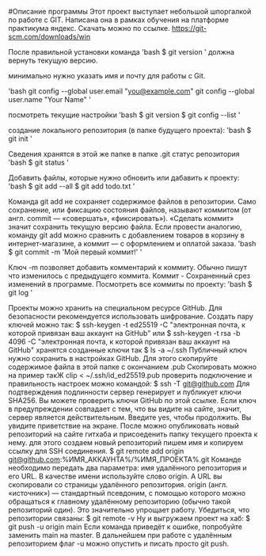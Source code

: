 #Описание программы
Этот проект выступает небольшой шпоргалкой по работе с GIT. Написана она в рамках обучения на платформе практикума яндекс.
Скачать можно по ссылке.
https://git-scm.com/downloads/win

После правильной установки команда 
'bash
$ git version
'
 должна вернуть текущую версию.

минимально нужно указать имя и почту для работы с Git.

'bash
git config --global user.email "you@example.com"
git config --global user.name "Your Name"
'

посмотреть текущие настройки
'bash
$ git version 
$ git config --list 
'

создание локального репозитория (в папке будущего проекта):
'bash
$ git init
'

Сведения хранятся в этой же папке в папке .git
статус репозитория 
'bash
$ git status 
'
 
Добавить файлы, которые нужно обновить или дабавить к проекту:
'bash
$ git add --all 
$ git add todo.txt
'

Команда git add не сохраняет содержимое файлов в репозитории. Само сохранение, или фиксацию состояния файлов, называют коммитом (от англ. commit — «совершать», «фиксировать»). «Сделать коммит» значит сохранить текущую версию файла.
Если провести аналогию, команду git add можно сравнить с добавлением товаров в корзину в интернет-магазине, а коммит — с оформлением и оплатой заказа.
'bash
$ git commit -m 'Мой первый коммит!' 
'

Ключ -m позволяет добавить комментарий к коммиту. Обычно пишут что изменилось с предыдущего коммита. Коммит - Сохраненный срез изменений в программе.
Посмотреть все коммиты по проекту:
'bash
$ git log
'

Проекты можно хранить на специальном ресурсе GitHub.
Для безопасности рекомендуется использовать шифрование. Создать пару ключей можно так:
 $ ssh-keygen -t ed25519 -C "электронная почта, к которой привязан ваш аккаунт на GitHub"
 или
 $ ssh-keygen -t rsa -b 4096 -C "электронная почта, к которой привязан ваш аккаунт на GitHub"
 хранятся созданные ключи так 
 $ ls -a ~/.ssh
 Публичный ключ нужно сохранить в настройках GitHub. Для этого скопируйте содержимое файла в этой папке с окончанием .pub
Скопировать можно на пример такЖ
clip < ~/.ssh/id_ed25519.pub
проверить подключение и правильность настроек можно командой:
 $ ssh -T git@github.com
Для подтверждения подлинности сервер генерирует и публикует ключи SHA256. Вы можете проверить ключи GitHub по этой ссылке. Если ключ в предупреждении совпадает с тем, что вы видите на сайте, значит, сервер является действительным. Введите yes, чтобы продолжить. Вы увидите приветствие на экране.
После можно опубликовать новый репозиторий на сайте гитхаба и присоеденить папку текущего проекта к нему.
для этого создаем новый репозиторий пишем имя и копируем ссылку для SSH соединения.
$ git remote add origin git@github.com:%ИМЯ_АККАУНТА%/%ИМЯ_ПРОЕКТА%.git
Команде необходимо передать два параметра: имя удалённого репозитория и его URL. В качестве имени используйте слово origin. А URL вы скопировали со страницы удалённого репозитория.
origin (англ. «источник») — стандартный псевдоним, с помощью которого можно обращаться к главному удалённому репозиторию (обычно такой репозиторий один). Это значительно упрощает работу.
Убедиться, что репозитории связаны:
$ git remote -v
 Ну и выгружаем проект на хаб:
$ git push -u origin main
Если команда приведёт к ошибке, попробуйте заменить main на master.
В дальнейшем при работе с удалённым репозиторием флаг -u можно опустить и писать просто git push.
 





 

